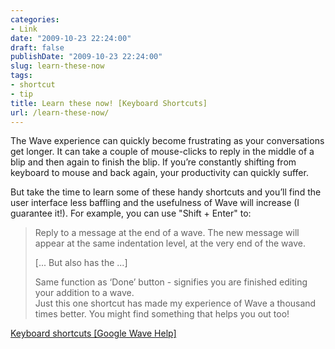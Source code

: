 ```yaml
---
categories:
- Link
date: "2009-10-23 22:24:00"
draft: false
publishDate: "2009-10-23 22:24:00"
slug: learn-these-now
tags:
- shortcut
- tip
title: Learn these now! [Keyboard Shortcuts]
url: /learn-these-now/
---
```

The Wave experience can quickly become frustrating as your conversations
get longer. It can take a couple of mouse-clicks to reply in the middle
of a blip and then again to finish the blip. If you’re constantly
shifting from keyboard to mouse and back again, your productivity can
quickly suffer.

But take the time to learn some of these handy shortcuts and you’ll find
the user interface less baffling and the usefulness of Wave will
increase (I guarantee it!). For example, you can use "Shift + Enter" to:

> Reply to a message at the end of a wave. The new message will appear
> at the same indentation level, at the very end of the wave.
>
> \[... But also has the ...\]
>
> Same function as ‘Done’ button - signifies you are finished editing
> your addition to a wave.\
> Just this one shortcut has made my experience of Wave a thousand times
> better. You might find something that helps you out too!

[Keyboard shortcuts \[Google Wave
Help\]](http://www.google.com/support/wave/bin/answer.py?hl=en&answer=162330)